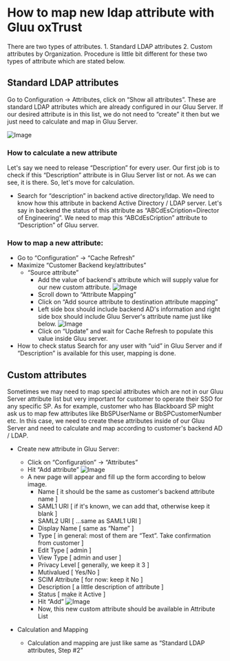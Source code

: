 # How to map new ldap attribute with Gluu oxTrust 

There are two types of attributes. 1. Standard LDAP attributes 2. Custom
attributes by Organization. Procedure is little bit different for these two
types of attribute which are stated below.

## Standard LDAP attributes

Go to Configuration → Attributes, click on “Show all attributes”. These are
standard LDAP attributes which are already configured in our Gluu Server. If our
desired attribute is in this list, we do not need to “create” it then but we
just need to calculate and map in Gluu Server.

![Image](https://raw.githubusercontent.com/GluuFederation/docs/master/sources/img/oxTrustConfiguration/Attribute_mapping/standard_attribute.png?raw=true)

### How to calculate a new attribute
Let's say we need to release “Description” for every user. Our first job is to check if this
“Description” attribute is in Gluu Server list or not. As we can see, it is
there. So, let's move for calculation.

* Search for “description” in backend active directory/ldap. We need to know how this attribute in backend Active Directory / LDAP server. Let's say in backend the status of this attribute as “ABCdEsCription=Director of Engineering”. We need to map this “ABCdEsCription” attribute to “Description” of Gluu server.

### How to map a new attribute:

* Go to “Configuration” → “Cache Refresh”
* Maximize “Customer Backend key/attributes”
    * “Source attribute”
        * Add the value of backend's attribute which will supply value for our new custom attribute.
            ![Image](https://raw.githubusercontent.com/GluuFederation/docs/master/sources/img/oxTrustConfiguration/Attribute_mapping/source_attribute.png?raw=true)
        * Scroll down to “Attribute Mapping”
        * Click on “Add source attribute to destination attribute mapping”
        * Left side box should include backend AD's information and right side box should include Gluu Server's attribute name just like below. 
            ![Image](https://raw.githubusercontent.com/GluuFederation/docs/master/sources/img/oxTrustConfiguration/Attribute_mapping/map_attribute_description.png?raw=true)
        * Click on “Update” and wait for Cache Refresh to populate this value inside Gluu server.
* How to check status
Search for any user with “uid” in Gluu Server and if “Description” is available for this user, mapping is done.

## Custom attributes

Sometimes we may need to map special attributes which are not in our Gluu
Server attribute list but very important for customer to operate their SSO for
any specific SP. As for example, customer who has Blackboard SP might ask us to
map few attributes like BbSPUserName or BbSPCustomerNumber etc. In this case, we
need to create these attributes inside of our Gluu Server and need to calculate
and map according to customer's backend AD / LDAP.

* Create new attribute in Gluu Server:
    * Click on “Configuration” → “Attributes”
    * Hit “Add attribute”
        ![Image](https://raw.githubusercontent.com/GluuFederation/docs/master/sources/img/oxTrustConfiguration/Attribute_mapping/add_new_attribute.png?raw=true)
    * A new page will appear and fill up the form according to below image.
        * Name [ it should be the same as customer's backend attribute name ]
        * SAML1 URI [ if it's known, we can add that, otherwise keep it blank ]
        * SAML2 URI [ …same as SAML1 URI ]
        * Display Name [ same as “Name” ]
        * Type [ in general: most of them are “Text”. Take confirmation from customer ]
        * Edit Type [ admin ]
        * View Type [ admin and user ]
        * Privacy Level [ generally, we keep it 3 ]
        * Mutivalued [ Yes/No ]
        * SCIM Attribute [ for now: keep it No ]
        * Description [ a little description of attribute ]
        * Status [ make it Active ]
        * Hit “Add”
            ![Image](https://raw.githubusercontent.com/GluuFederation/docs/master/sources/img/oxTrustConfiguration/Attribute_mapping/cutom_attribute_creation.png?raw=true)
        * Now, this new custom attribute should be available in Attribute List

* Calculation and Mapping
    * Calculation and mapping are just like same as “Standard LDAP attributes, Step #2”
